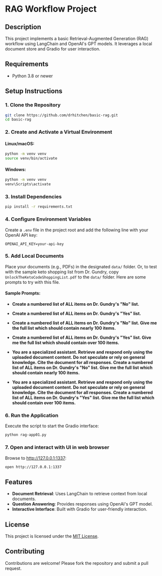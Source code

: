 # RAG Workflow Project

## Description
This project implements a basic Retrieval-Augmented Generation (RAG) workflow using LangChain and OpenAI's GPT models. It leverages a local document store and Gradio for user interaction.

## Requirements
- Python 3.8 or newer

## Setup Instructions

### 1. Clone the Repository
```bash
git clone https://github.com/drhitchen/basic-rag.git
cd basic-rag
```

### 2. Create and Activate a Virtual Environment
#### Linux/macOS:
```bash
python -m venv venv
source venv/bin/activate
```
#### Windows:
```bash
python -m venv venv
venv\Scripts\activate
```

### 3. Install Dependencies
```bash
pip install -r requirements.txt
```

### 4. Configure Environment Variables
Create a `.env` file in the project root and add the following line with your OpenAI API key:
```
OPENAI_API_KEY=your-api-key
```

### 5. Add Local Documents
Place your documents (e.g., PDFs) in the designated `data/` folder. Or, to test with the sample keto shopping list from Dr. Gundry, copy `UnlockTheKetoCodeShoppingList.pdf` to the `data/` folder. Here are some prompts to try with this file.

#### Sample Prompts:

- **Create a numbered list of ALL items on Dr. Gundry's "No" list.**
- **Create a numbered list of ALL items on Dr. Gundry's "Yes" list.**

- **Create a numbered list of ALL items on Dr. Gundry's "No" list. Give me the full list which should contain nearly 100 items.**
- **Create a numbered list of ALL items on Dr. Gundry's "Yes" list. Give me the full list which should contain over 100 items.**

- **You are a specialized assistant. Retrieve and respond only using the uploaded document content. Do not speculate or rely on general knowledge. Cite the document for all responses. Create a numbered list of ALL items on Dr. Gundry's "No" list. Give me the full list which should contain nearly 100 items.**
- **You are a specialized assistant. Retrieve and respond only using the uploaded document content. Do not speculate or rely on general knowledge. Cite the document for all responses. Create a numbered list of ALL items on Dr. Gundry's "Yes" list. Give me the full list which should contain over 100 items.**

### 6. Run the Application
Execute the script to start the Gradio interface:
```bash
python rag-app01.py
```

### 7. Open and interact with UI in web browser
Browse to http://127.0.0.1:1337:
```bash
open http://127.0.0.1:1337
```

## Features
- **Document Retrieval**: Uses LangChain to retrieve context from local documents.
- **Question Answering**: Provides responses using OpenAI's GPT model.
- **Interactive Interface**: Built with Gradio for user-friendly interaction.

## **License**

This project is licensed under the [MIT License](LICENSE).

## **Contributing**

Contributions are welcome! Please fork the repository and submit a pull request.
